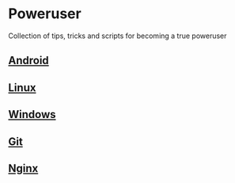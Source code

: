 # Poweruser
Collection of tips, tricks and scripts for becoming a true poweruser

## [Android](Android)

## [Linux](Linux)

## [Windows](Windows)

## [Git](Git.md)

## [Nginx](https://github.com/ViRb3/nginx-gotchas)